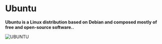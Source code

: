 # Ubuntu

**Ubuntu is a Linux distribution based on Debian and composed mostly of free and open-source software..**

![UBUNTU](https://1.bp.blogspot.com/-x8-KmBOnWLs/XzZVgN7EKYI/AAAAAAAABL4/qbBAe9wq0fU8VZiV-5IFtuvQCwAMT9cKQCLcBGAsYHQ/s620/ubuntu.jpg])
